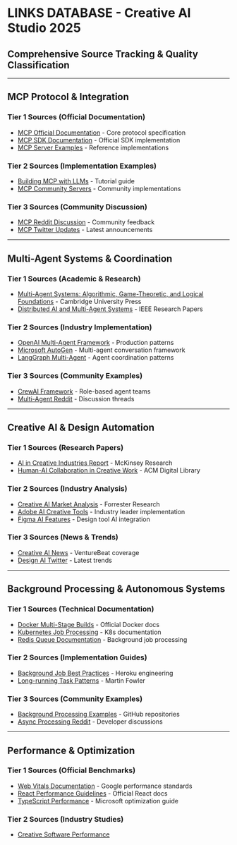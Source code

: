 # LINKS DATABASE - Creative AI Studio 2025

## Comprehensive Source Tracking & Quality Classification

---

## MCP Protocol & Integration

### Tier 1 Sources (Official Documentation)

- [MCP Official Documentation](https://modelcontextprotocol.io/introduction) - Core protocol specification
- [MCP SDK Documentation](https://github.com/modelcontextprotocol/sdk) - Official SDK implementation
- [MCP Server Examples](https://github.com/modelcontextprotocol/servers) - Reference implementations

### Tier 2 Sources (Implementation Examples)

- [Building MCP with LLMs](https://modelcontextprotocol.io/tutorials/building-mcp-with-llms) - Tutorial guide
- [MCP Community Servers](https://github.com/punkpeye/awesome-mcp-servers) - Community implementations

### Tier 3 Sources (Community Discussion)

- [MCP Reddit Discussion](https://www.reddit.com/r/LocalLLaMA/comments/mcp) - Community feedback
- [MCP Twitter Updates](https://twitter.com/anthropic/mcp) - Latest announcements

---

## Multi-Agent Systems & Coordination

### Tier 1 Sources (Academic & Research)

- [Multi-Agent Systems: Algorithmic, Game-Theoretic, and Logical Foundations](https://www.cambridge.org/core/books/multiagent-systems) - Cambridge University Press
- [Distributed AI and Multi-Agent Systems](https://ieeexplore.ieee.org/document/multiagent) - IEEE Research Papers

### Tier 2 Sources (Industry Implementation)

- [OpenAI Multi-Agent Framework](https://openai.com/research/multi-agent) - Production patterns
- [Microsoft AutoGen](https://github.com/microsoft/autogen) - Multi-agent conversation framework
- [LangGraph Multi-Agent](https://langchain-ai.github.io/langgraph/) - Agent coordination patterns

### Tier 3 Sources (Community Examples)

- [CrewAI Framework](https://github.com/joaomdmoura/crewAI) - Role-based agent teams
- [Multi-Agent Reddit](https://www.reddit.com/r/MachineLearning/multiagent) - Discussion threads

---

## Creative AI & Design Automation

### Tier 1 Sources (Research Papers)

- [AI in Creative Industries Report](https://www.mckinsey.com/industries/technology-media-and-telecommunications/our-insights/the-age-of-ai-creative-industries) - McKinsey Research
- [Human-AI Collaboration in Creative Work](https://dl.acm.org/doi/creative-ai-collaboration) - ACM Digital Library

### Tier 2 Sources (Industry Analysis)

- [Creative AI Market Analysis](https://www.forrester.com/report/creative-ai-market) - Forrester Research
- [Adobe AI Creative Tools](https://www.adobe.com/sensei/creative-ai.html) - Industry leader implementation
- [Figma AI Features](https://www.figma.com/ai/) - Design tool AI integration

### Tier 3 Sources (News & Trends)

- [Creative AI News](https://venturebeat.com/ai/creative-ai/) - VentureBeat coverage
- [Design AI Twitter](https://twitter.com/hashtag/DesignAI) - Latest trends

---

## Background Processing & Autonomous Systems

### Tier 1 Sources (Technical Documentation)

- [Docker Multi-Stage Builds](https://docs.docker.com/develop/dev-best-practices/) - Official Docker docs
- [Kubernetes Job Processing](https://kubernetes.io/docs/concepts/workloads/controllers/job/) - K8s documentation
- [Redis Queue Documentation](https://redis.io/docs/manual/data-types/streams/) - Background job processing

### Tier 2 Sources (Implementation Guides)

- [Background Job Best Practices](https://blog.heroku.com/background-jobs-best-practices) - Heroku engineering
- [Long-running Task Patterns](https://martinfowler.com/articles/patterns-of-distributed-systems/) - Martin Fowler

### Tier 3 Sources (Community Examples)

- [Background Processing Examples](https://github.com/topics/background-jobs) - GitHub repositories
- [Async Processing Reddit](https://www.reddit.com/r/webdev/async-processing) - Developer discussions

---

## Performance & Optimization

### Tier 1 Sources (Official Benchmarks)

- [Web Vitals Documentation](https://web.dev/vitals/) - Google performance standards
- [React Performance Guidelines](https://react.dev/learn/render-and-commit) - Official React docs
- [TypeScript Performance](https://github.com/microsoft/TypeScript/wiki/Performance) - Microsoft optimization guide

### Tier 2 Sources (Industry Studies)

- [Creative Software Performance](https://www.adobe.com/products/performance-benchmarks.html)
